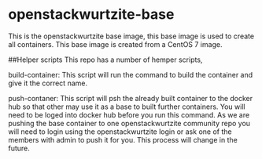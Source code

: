 # openstackwurtzite-base

This is the openstackwurtzite base image, this base image is used to create all containers. This base image is created from a CentOS 7 image.

##Helper scripts
This repo has a number of hemper scripts,

build-container: This script will run the command to build the container and give it the correct name.

push-contaner: This script will psh the already built container to the docker hub so that other may use it as a base to built further containers. You will need to be loged into docker hub before you run this command. As we are pushing the base container to one openstackwurtzite community repo you will need to login using the openstackwurtzite login or ask one of the members with admin to push it for you. This process will change in the future.

